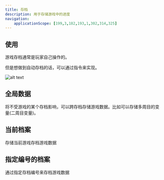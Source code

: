 ```yaml
---
title: 存档
description: 用于存储游戏中的进度
navigation:
    applicationScope: [199,3,182,193,1,302,314,325]
---
```


## 使用

游戏存档通常是玩家自己操作的。

但是想做到自动存档的话，可以通过指令来实现。

![alt text](https://cdn.gcw.wiki.wiki/gcw/image/zh_hans/commands/system/save/image.png)

## 全局数据

将不受游戏的某个存档影响，可以跨存档存储游戏数据。比如可以存储多周目的变量(二周目变量)。

## 当前档案

存储当前游戏存档游戏数据

## 指定编号的档案

通过指定存档编号来存档游戏数据
